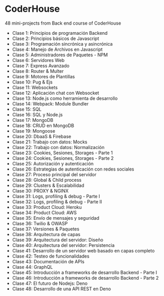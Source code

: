 # CoderHouse

48 mini-projects from Back end course of CoderHouse

* Clase 1: Principios de programación Backend
* Clase 2: Principios básicos de Javascript
* Clase 3: Programación sincrónica y asincrónica
* Clase 4: Manejo de Archivos en Javascript
* Clase 5: Administradores de Paquetes - NPM
* Clase 6: Servidores Web
* Clase 7: Express Avanzado
* Clase 8: Router & Multer
* Clase 9: Motores de Plantillas
* Clase 10: Pug & Ejs
* Clase 11: Websockets
* Clase 12: Aplicación chat con Websocket
* Clase 13: Node.js como herramienta de desarrollo
* Clase 14: Webpack: Module Bundler
* Clase 15: SQL
* Clase 16: SQL y Node.js
* Clase 17: MongoDB
* Clase 18: CRUD en MongoDB
* Clase 19: Mongoose
* Clase 20: DbaaS & Firebase
* Clase 21: Trabajo con datos: Mocks
* Clase 22: Trabajo con datos: Normalización
* Clase 23: Cookies, Sesiones, Storages - Parte 1
* Clase 24: Cookies, Sesiones, Storages - Parte 2
* Clase 25: Autorización y autenticación
* Clase 26: Estrategias de autenticación con redes sociales
* Clase 27: Proceso principal del servidor
* Clase 28: Global & Child process
* Clase 29: Clusters & Escalabilidad
* Clase 30: PROXY & NGINX
* Clase 31: Logs, profiling & debug - Parte I
* Clase 32: Logs, profiling & debug - Parte II
* Clase 33: Product Cloud: Heroku
* Clase 34: Product Cloud: AWS
* Clase 35: Envío de mensajes y seguridad
* Clase 36: Twilio & OWASP
* Clase 37: Versiones & Paquetes
* Clase 38: Arquitectura de capas
* Clase 39: Arquitectura del servidor: Diseño
* Clase 40: Arquitectura del servidor: Persistencia
* Clase 41: Desarrollo de un servidor web basado en capas completo
* Clase 42: Testeo de funcionalidades
* Clase 43: Documentación de APIs
* Clase 44: GraphQL
* Clase 45: Introducción a frameworks de desarrollo Backend - Parte I
* Clase 46: Introducción a frameworks de desarrollo Backend - Parte 2
* Clase 47: El futuro de Nodejs: Deno
* Clase 48: Desarrollo de una API REST en Deno
